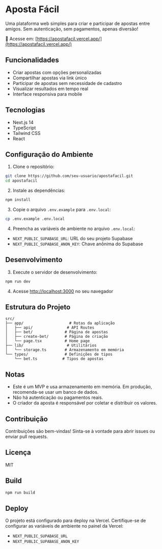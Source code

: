 # Aposta Fácil

Uma plataforma web simples para criar e participar de apostas entre amigos. Sem autenticação, sem pagamentos, apenas diversão!

🔗 Acesse em: [https://apostafacil.vercel.app/](https://apostafacil.vercel.app/)

## Funcionalidades

- Criar apostas com opções personalizadas
- Compartilhar apostas via link único
- Participar de apostas sem necessidade de cadastro
- Visualizar resultados em tempo real
- Interface responsiva para mobile

## Tecnologias

- Next.js 14
- TypeScript
- Tailwind CSS
- React

## Configuração do Ambiente

1. Clone o repositório:
```bash
git clone https://github.com/seu-usuario/apostafacil.git
cd apostafacil
```

2. Instale as dependências:
```bash
npm install
```

3. Copie o arquivo `.env.example` para `.env.local`:
```bash
cp .env.example .env.local
```

4. Preencha as variáveis de ambiente no arquivo `.env.local`:
- `NEXT_PUBLIC_SUPABASE_URL`: URL do seu projeto Supabase
- `NEXT_PUBLIC_SUPABASE_ANON_KEY`: Chave anônima do Supabase

## Desenvolvimento

3. Execute o servidor de desenvolvimento:
```bash
npm run dev
```

4. Acesse [http://localhost:3000](http://localhost:3000) no seu navegador

## Estrutura do Projeto

```
src/
├── app/                    # Rotas da aplicação
│   ├── api/               # API Routes
│   ├── bet/              # Página de apostas
│   ├── create-bet/       # Página de criação
│   └── page.tsx          # Home page
├── lib/                   # Utilitários
│   └── storage.ts        # Armazenamento em memória
└── types/                # Definições de tipos
    └── bet.ts           # Tipos de apostas
```

## Notas

- Este é um MVP e usa armazenamento em memória. Em produção, recomenda-se usar um banco de dados.
- Não há autenticação ou pagamentos reais.
- O criador da aposta é responsável por coletar e distribuir os valores.

## Contribuição

Contribuições são bem-vindas! Sinta-se à vontade para abrir issues ou enviar pull requests.

## Licença

MIT

## Build

```bash
npm run build
```

## Deploy

O projeto está configurado para deploy na Vercel. Certifique-se de configurar as variáveis de ambiente no painel da Vercel:

- `NEXT_PUBLIC_SUPABASE_URL`
- `NEXT_PUBLIC_SUPABASE_ANON_KEY`
